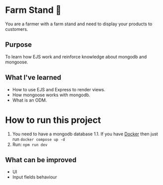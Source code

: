 # Farm Stand 🧺

You are a farmer with a farm stand and need to display your products to customers.

## Purpose

To learn how EJS work and reinforce knowledge about mongodb and mongoose.

## What I've learned

- How to use EJS and Express to render views.
- How mongoose works with mongodb.
- What is an ODM.

# How to run this project

1. You need to have a mongodb database
    1.1. If you have [Docker](https://www.docker.com/) then just run `docker compose up -d`
2. Run: `npm run dev`


## What can be improved

- UI
- Input fields behaviour